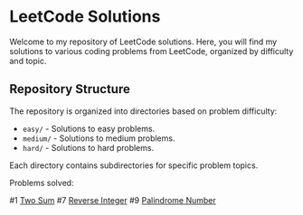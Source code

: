 # LeetCode Solutions

Welcome to my repository of LeetCode solutions. Here, you will find my solutions to various coding problems from LeetCode, organized by difficulty and topic.

## Repository Structure

The repository is organized into directories based on problem difficulty:

- `easy/` - Solutions to easy problems.
- `medium/` - Solutions to medium problems.
- `hard/` - Solutions to hard problems.

Each directory contains subdirectories for specific problem topics.

Problems solved:

#1 [Two Sum](https://leetcode.com/problems/two-sum/description/)
#7 [Reverse Integer](https://leetcode.com/problems/reverse-integer/description/)
#9 [Palindrome Number](https://leetcode.com/problems/palindrome-number/description/)